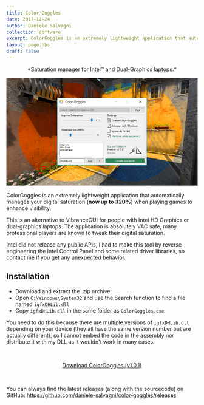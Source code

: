 ```yaml
---
title: Color-Goggles
date: 2017-12-24
author: Daniele Salvagni
collection: software
excerpt: ColorGoggles is an extremely lightweight application that automatically manages your digital saturation when playing games to enhance visibility. This is an alternative to VibranceGUI for people with Intel HD Graphics or dual-graphics laptops.
layout: page.hbs
draft: false
---
```


<p align="center">*Saturation manager for Intel™ and Dual-Graphics laptops.*</p>

![ColorGoggles](/assets/img/content/colorgoggles.png)

ColorGoggles is an extremely lightweight application that automatically manages your digital saturation (**now up to 320%**) when playing games to enhance visibility.

This is an alternative to VibranceGUI for people with Intel HD Graphics or dual-graphics laptops. The application is absolutely VAC safe, many professional players are known to tweak their digital saturation.

Intel did not release any public APIs, I had to make this tool by reverse engineering the Intel Control Panel and some related driver libraries, so contact me if you get any unexpected behavior.

## Installation

- Download and extract the .zip archive
- Open `C:\Windows\System32` and use the Search function to find a file named  `igfxDHLib.dll`
- Copy `igfxDHLib.dll` in the same folder as `ColorGoggles.exe`

You need to do this because there are multiple versions of `igfxDHLib.dll` depending on your device (they all have the same version number but are actually different), so I cannot embed the code in the assembly nor distribute it with my DLL as it wouldn't work in many cases.

<br><div align="center"><a class="button" align="center" target="_blank" href="https://github.com/daniele-salvagni/color-goggles/releases/download/v1.0.1/Color-Goggles-v1.0.1.zipp">Download ColorGoggles (v1.0.1)</a></div>


<br>

You can always find the latest releases (along with the sourcecode) on GitHub: https://github.com/daniele-salvagni/color-goggles/releases
